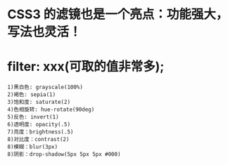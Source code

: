 # CSS3 的滤镜也是一个亮点：功能强大，写法也灵活！

# filter: xxx(可取的值非常多);

```text
1)黑白色: grayscale(100%)
2)褐色: sepia(1)
3)饱和度: saturate(2)
4)色相旋转: hue-rotate(90deg)
5)反色: invert(1)
6)透明度: opacity(.5)
7)亮度：brightness(.5)
8)对比度：contrast(2)
8)模糊：blur(3px)
8)阴影：drop-shadow(5px 5px 5px #000)
```
